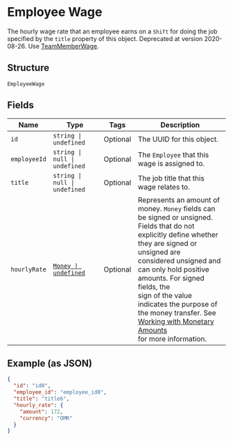 
# Employee Wage

The hourly wage rate that an employee earns on a `Shift` for doing the job specified by the `title` property of this object. Deprecated at version 2020-08-26. Use [TeamMemberWage](entity:TeamMemberWage).

## Structure

`EmployeeWage`

## Fields

| Name | Type | Tags | Description |
|  --- | --- | --- | --- |
| `id` | `string \| undefined` | Optional | The UUID for this object. |
| `employeeId` | `string \| null \| undefined` | Optional | The `Employee` that this wage is assigned to. |
| `title` | `string \| null \| undefined` | Optional | The job title that this wage relates to. |
| `hourlyRate` | [`Money \| undefined`](../models/money.md) | Optional | Represents an amount of money. `Money` fields can be signed or unsigned.<br/>Fields that do not explicitly define whether they are signed or unsigned are<br/>considered unsigned and can only hold positive amounts. For signed fields, the<br/>sign of the value indicates the purpose of the money transfer. See<br/>[Working with Monetary Amounts](https://developer.squareup.com/docs/build-basics/working-with-monetary-amounts)<br/>for more information. |

## Example (as JSON)

```json
{
  "id": "id0",
  "employee_id": "employee_id0",
  "title": "title6",
  "hourly_rate": {
    "amount": 172,
    "currency": "OMR"
  }
}
```

